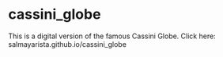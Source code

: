 # cassini_globe

This is a digital version of the famous Cassini Globe. 
Click here: salmayarista.github.io/cassini_globe
